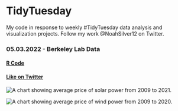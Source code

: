 # TidyTuesday
My code in response to weekly #TidyTuesday data analysis and visualization projects. Follow my work @NoahSilver12 on Twitter.

### 05.03.2022 - Berkeley Lab Data
#### [R Code](https://github.com/noahsilver-are/TidyTuesday/blob/master/Code/5.3.22.R)
#### [Like on Twitter](https://twitter.com/NoahSilver12/status/1522687572102705153?s=20&t=LWpgij6f3pp85uZun9rGTg)
![A chart showing average price of solar power from 2009 to 2021.](https://github.com/noahsilver-are/TidyTuesday/blob/master/Plots/splot.png "Average Price of Solar Power")

![A chart showing average price of wind power from 2009 to 2020.](https://github.com/noahsilver-are/TidyTuesday/blob/master/Plots/wplot.png "Average Price of Wind Power")
